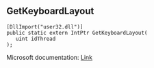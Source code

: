 ## GetKeyboardLayout

```
[DllImport("user32.dll")]
public static extern IntPtr GetKeyboardLayout(
   uint idThread
);
```

Microsoft documentation: [Link](https://docs.microsoft.com/en-us/windows/win32/api/winuser/nf-winuser-getkeyboardlayout)
